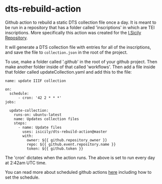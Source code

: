 # dts-rebuild-action

Github action to rebuild a static DTS collection file once a day. It is meant to be 
run in a repository that has a folder called 'inscriptions' in which are TEI inscriptions. More specifically this action was created for the [I.Sicily Repository](https://github.com/ISicily/ISicily).

It will generate a DTS collection file with entries for all of the inscriptions, and save the file to `collection.json` in the root of the project.

To use, make a folder called '.github' in the root of your github project. Then make another folder inside of that called 'workflows'. Then add a file inside that folder
called updateCollection.yaml and add this to the file:

```
name: update IIIF collection

on:
  schedule: 
      - cron: '42 2 * * *'
jobs:

  update-collection:
    runs-on: ubuntu-latest
    name: Updates collection files
    steps:
      - name: Update files
        uses: isicily/dts-rebuild-action@master
        with:
          owner: ${{ github.repository_owner }}
          repo: ${{ github.event.repository.name }}
          token: ${{ github.token }}
```

The 'cron' dictates when the action runs. The above is set to run every day at 2:42am UTC time.

You can read more about scheduled github actions [here](https://docs.github.com/en/actions/using-workflows/events-that-trigger-workflows#schedule) including how to set the
schedule.





